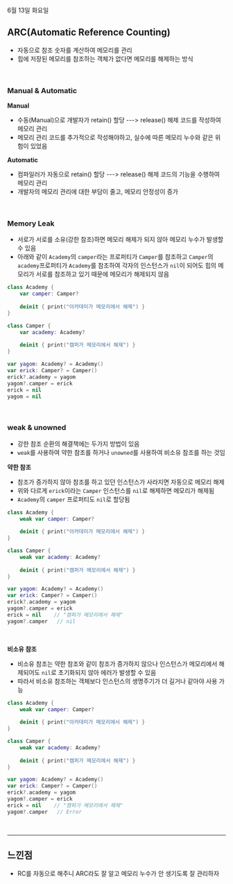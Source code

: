 6월 13일 화요일

## ARC(Automatic Reference Counting)
- 자동으로 참조 숫자를 계산하여 메모리를 관리
- 힙에 저장된 메모리를 참조하는 객체가 없다면 메모리를 해제하는 방식

</br>

### Manual & Automatic
**Manual**
- 수동(Manual)으로 개발자가 retain() 할당 ---> release() 해제 코드를 작성하여 메모리 관리
- 메모리 관리 코드를 추가적으로 작성해야하고, 실수에 따른 메모리 누수와 같은 위험이 있었음

**Automatic**
- 컴파일러가 자동으로 retain() 할당 ---> release() 해제 코드의 기능을 수행하여 메모리 관리
- 개발자의 메모리 관리에 대한 부담이 줄고, 메모리 안정성이 증가

</br>

### Memory Leak
- 서로가 서로를 소유(강한 참조)하면 메모리 해제가 되지 않아 메모리 누수가 발생할 수 있음
- 아래와 같이 `Academy`의 `camper`라는 프로퍼티가 `Camper`를 참조하고 `Camper`의 `academy`프로퍼티가 `Academy`를 참조하여 각자의 인스턴스가 `nil`이 되어도 힙의 메모리가 서로를 참조하고 있기 때문에 메모리가 해제되지 않음

```swift
class Academy {
    var camper: Camper?
    
    deinit { print("아카데미가 메모리에서 해제") }
}

class Camper {
    var academy: Academy?
    
    deinit { print("캠퍼가 메모리에서 해제") }
}

var yagom: Academy? = Academy()
var erick: Camper? = Camper()
erick?.academy = yagom
yagom?.camper = erick
erick = nil
yagom = nil
```

</br>

### weak & unowned
- 강한 참조 순환의 해결책에는 두가지 방법이 있음
- `weak`를 사용하여 약한 참조를 하거나 `unowned`를 사용하여 비소유 참조를 하는 것임

**약한 참조**
- 참조가 증가하지 않아 참조를 하고 있던 인스턴스가 사라지면 자동으로 메모리 해제
- 위와 다르게 `erick`이라는 `Camper` 인스턴스를 `nil`로 해제하면 메모리가 해제됨
- `Academy`의 `camper` 프로퍼티도 `nil`로 할당됨

```swift
class Academy {
    weak var camper: Camper?
    
    deinit { print("아카데미가 메모리에서 해제") }
}

class Camper {
    weak var academy: Academy?
    
    deinit { print("캠퍼가 메모리에서 해제") }
}

var yagom: Academy? = Academy()
var erick: Camper? = Camper()
erick?.academy = yagom
yagom?.camper = erick
erick = nil    // "캠퍼가 메모리에서 해제"
yagom?.camper   // nil
```

</br>

**비소유 참조**
- 비소유 참조는 약한 참조와 같이 참조가 증가하지 않으나 인스턴스가 메모리에서 해제되어도 `nil`로 초기화되지 않아 에러가 발생할 수 있음
- 따라서 비소유 참조하는 객체보다 인스턴스의 생명주기가 더 길거나 같아야 사용 가능

```swift
class Academy {
    weak var camper: Camper?
    
    deinit { print("아카데미가 메모리에서 해제") }
}

class Camper {
    weak var academy: Academy?
    
    deinit { print("캠퍼가 메모리에서 해제") }
}

var yagom: Academy? = Academy()
var erick: Camper? = Camper()
erick?.academy = yagom
yagom?.camper = erick
erick = nil    // "캠퍼가 메모리에서 해제"
yagom?.camper   // Error
```

</br>

---
## 느낀점
- RC를 자동으로 해주니 ARC라도 잘 알고 메모리 누수가 안 생기도록 잘 관리하자
